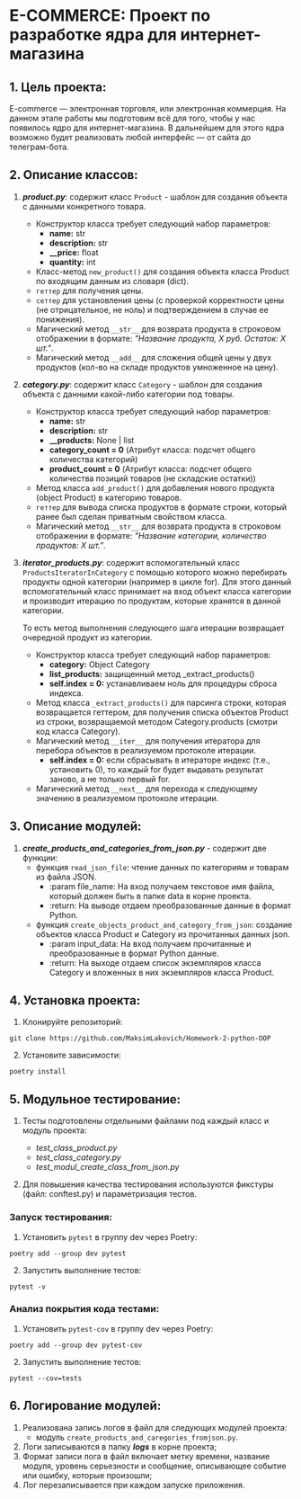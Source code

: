 # E-COMMERCE: Проект по разработке ядра для интернет-магазина


## 1. Цель проекта:
E-commerce — электронная торговля, или электронная коммерция. На данном этапе работы мы подготовим всё для того, чтобы у нас появилось ядро для интернет-магазина. В дальнейшем для этого ядра возможно будет реализовать любой интерфейс — от сайта до телеграм-бота.


## 2. Описание классов:

1. ***product.py***: содержит класс `Product` - шаблон для создания объекта с данными конкретного товара. 
   - Конструктор класса требует следующий набор параметров:
      - **name:** str
      - **description:** str
      - **__price:** float
      - **quantity:** int
   - Класс-метод `new_product()` для создания объекта класса Product по входящим данным из словаря (dict).
   - `геттер` для получения цены.
   - `сеттер` для установления цены (с проверкой корректности цены (не отрицательное, не ноль) и подтверждением в случае ее понижения).
   - Магический метод `__str__` для возврата продукта в строковом отображении в формате: *"Название продукта, X руб. Остаток: X шт."*.
   - Магический метод `__add__` для сложения общей цены у двух продуктов (кол-во на складе продуктов умноженное на цену).


2. ***category.py***: содержит класс `Category` - шаблон для создания объекта с данными какой-либо категории под товары.
   - Конструктор класса требует следующий набор параметров:
      - **name:** str
      - **description:** str
      - **__products:** None | list
      - **category_count = 0** (Атрибут класса: подсчет общего количества категорий)
      - **product_count = 0** (Атрибут класса: подсчет общего количества позиций товаров (не складские остатки))
   - Метод класса `add_product()` для добавления нового продукта (object Product) в категорию товаров.
   - `геттер` для вывода списка продуктов в формате строки, который ранее был сделан приватным свойством класса.
   - Магический метод `__str__` для возврата продукта в строковом отображении в формате: *"Название категории, количество продуктов: X шт."*.


3. ***iterator_products.py***: содержит вспомогательный класс `ProductsIteratorInCategory` с помощью которого можно перебирать продукты одной категории (например в цикле for). Для этого данный вспомогательный класс принимает на вход объект класса категории и производит итерацию по продуктам, которые хранятся в данной категории.

   То есть метод выполнения следующего шага итерации возвращает очередной продукт из категории.
   - Конструктор класса требует следующий набор параметров:
      - **category:** Object Category
      - **list_products:** защищенный метод _extract_products()
      - **self.index = 0:** устанавливаем ноль для процедуры сброса индекса.
   - Метод класса `_extract_products()` для парсинга строки, которая возвращается геттером, для получения списка объектов Product из строки, возвращаемой методом Category.products (смотри код класса Category).
   - Магический метод `__iter__` для получения итератора для перебора объектов в реализуемом протоколе итерации.
      - **self.index = 0:** если сбрасывать в итераторе индекс (т.е., установить 0), то каждый for будет выдавать результат заново, а не только первый for.
   - Магический метод `__next__` для перехода к следующему значению в реализуемом протоколе итерации.



## 3. Описание модулей:

1. ***create_products_and_categories_from_json.py*** - содержит две функции:
   - функция `read_json_file`: чтение данных по категориям и товарам из файла JSON.
     - :param file_name: На вход получаем текстовое имя файла, который должен быть в папке data в корне проекта.
     - :return: На выводе отдаем преобразованные данные в формат Python.
   - функция `create_objects_product_and_category_from_json`: создание объектов класса Product и Category из прочитанных данных json.
     - :param input_data: На вход получаем прочитанные и преобразованные в формат Python данные.
     - :return: На выходе отдаем список экземпляров класса Category и вложенных в них экземпляров класса Product.


## 4. Установка проекта:
1. Клонируйте репозиторий:
```
git clone https://github.com/MaksimLakovich/Homework-2-python-OOP
```

2. Установите зависимости:
```
poetry install
```


## 5. Модульное тестирование:

1. Тесты подготовлены отдельными файлами под каждый класс и модуль проекта:
   - _test_class_product.py_
   - _test_class_category.py_
   - _test_modul_create_class_from_json.py_

 
2. Для повышения качества тестирования используются фикстуры (файл: conftest.py) и параметризация тестов.

### Запуск тестирования:
1. Установить `pytest` в группу dev через Poetry:
```
poetry add --group dev pytest
```
2. Запустить выполнение тестов:
```
pytest -v
```

### Анализ покрытия кода тестами:
1. Установить `pytest-cov` в группу dev через Poetry:
```
poetry add --group dev pytest-cov
```
2. Запустить выполнение тестов:
```
pytest --cov=tests
```


## 6. Логирование модулей:

1. Реализована запись логов в файл для следующих модулей проекта:
   - модуль `create_products_and_caregories_fromjson.py`.
2. Логи записываются в папку ***logs*** в корне проекта;
3. Формат записи лога в файл включает метку времени, название модуля, уровень серьезности и сообщение, описывающее событие или ошибку, которые произошли; 
4. Лог перезаписывается при каждом запуске приложения.
